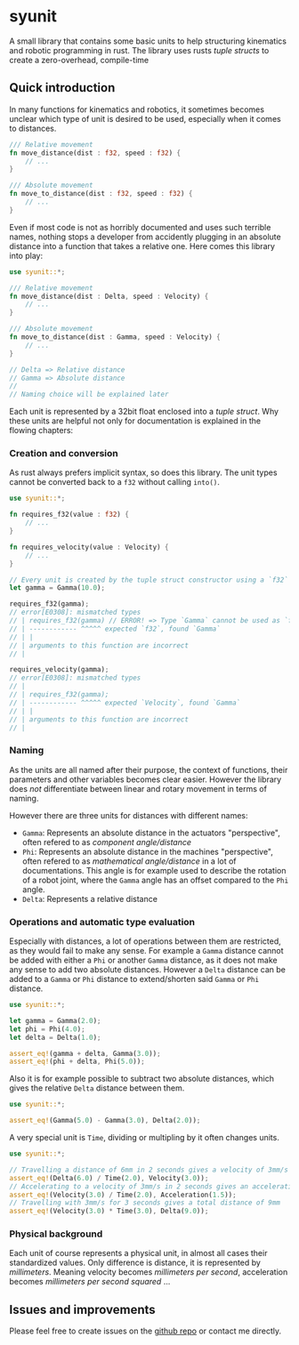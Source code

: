# syunit

A small library that contains some basic units to help structuring kinematics and robotic programming in rust. The library uses rusts *tuple structs* to create a zero-overhead, compile-time 

## Quick introduction

In many functions for kinematics and robotics, it sometimes becomes unclear which type of unit is desired to be used, especially when it
comes to distances. 

```rust
/// Relative movement
fn move_distance(dist : f32, speed : f32) {
    // ...
}

/// Absolute movement
fn move_to_distance(dist : f32, speed : f32) {
    // ...
}
```

Even if most code is not as horribly documented and uses such terrible names, nothing stops a developer from accidently plugging in an absolute distance into a function that takes a relative one. Here comes this library into play:

```rust
use syunit::*;

/// Relative movement
fn move_distance(dist : Delta, speed : Velocity) {
    // ...
}

/// Absolute movement
fn move_to_distance(dist : Gamma, speed : Velocity) {
    // ...
}

// Delta => Relative distance
// Gamma => Absolute distance
//
// Naming choice will be explained later
```

Each unit is represented by a 32bit float enclosed into a *tuple struct*. Why these units are helpful not only for documentation is explained in the flowing chapters:

### Creation and conversion

As rust always prefers implicit syntax, so does this library. The unit types cannot be converted back to a `f32` without calling `into()`.

```rust ,compile_fail
use syunit::*;

fn requires_f32(value : f32) {
    // ...
}

fn requires_velocity(value : Velocity) {
    // ...
}

// Every unit is created by the tuple struct constructor using a `f32` value
let gamma = Gamma(10.0);

requires_f32(gamma);
// error[E0308]: mismatched types
// | requires_f32(gamma) // ERROR! => Type `Gamma` cannot be used as `f32`
// | ------------ ^^^^^ expected `f32`, found `Gamma`
// | |
// | arguments to this function are incorrect
// |

requires_velocity(gamma);
// error[E0308]: mismatched types
// |
// | requires_f32(gamma);
// | ------------ ^^^^^ expected `Velocity`, found `Gamma`
// | |
// | arguments to this function are incorrect
// |
```

### Naming

As the units are all named after their purpose, the context of functions, their parameters and other variables becomes clear easier. However the library does *not* differentiate between linear and rotary movement in terms of naming.

However there are three units for distances with different names:

- `Gamma`: Represents an absolute distance in the actuators "perspective", often refered to as *component angle/distance*
- `Phi`: Represents an absolute distance in the machines "perspective", often refered to as *mathematical angle/distance* in a lot of documentations. This angle is for example used to describe the rotation of a robot joint, where the `Gamma` angle has an offset compared to the `Phi` angle.
- `Delta`: Represents a relative distance

### Operations and automatic type evaluation

Especially with distances, a lot of operations between them are restricted, as they would fail to make any sense. For example a `Gamma` distance cannot be added with either a `Phi` or another `Gamma` distance, as it does not make any sense to add two absolute distances. However a `Delta` distance can be added to a `Gamma` or `Phi` distance to extend/shorten said `Gamma` or `Phi` distance. 

```rust
use syunit::*;

let gamma = Gamma(2.0);
let phi = Phi(4.0);
let delta = Delta(1.0);

assert_eq!(gamma + delta, Gamma(3.0));
assert_eq!(phi + delta, Phi(5.0));
```

Also it is for example possible to subtract two absolute distances, which gives the relative `Delta` distance between them.

```rust
use syunit::*;

assert_eq!(Gamma(5.0) - Gamma(3.0), Delta(2.0));
```

A very special unit is `Time`, dividing or multipling by it often changes units.

```rust
use syunit::*;

// Travelling a distance of 6mm in 2 seconds gives a velocity of 3mm/s
assert_eq!(Delta(6.0) / Time(2.0), Velocity(3.0));
// Accelerating to a velocity of 3mm/s in 2 seconds gives an acceleration of 1.5mm/s^2
assert_eq!(Velocity(3.0) / Time(2.0), Acceleration(1.5));
// Travelling with 3mm/s for 3 seconds gives a total distance of 9mm
assert_eq!(Velocity(3.0) * Time(3.0), Delta(9.0));
```

### Physical background

Each unit of course represents a physical unit, in almost all cases their standardized values. Only difference is distance, it is represented by *millimeters*. Meaning velocity becomes *millimeters per second*, acceleration becomes *millimeters per second squared* ...

## Issues and improvements

Please feel free to create issues on the [github repo]() or contact me directly.